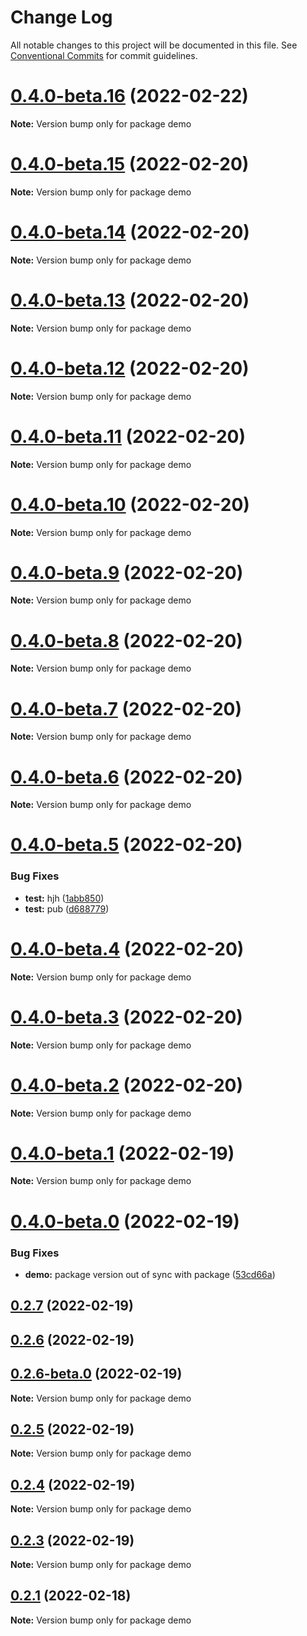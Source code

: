 # Change Log

All notable changes to this project will be documented in this file.
See [Conventional Commits](https://conventionalcommits.org) for commit guidelines.


# [0.4.0-beta.16](https://github.com/smerth/template-gatsby-theme/compare/v0.4.0-beta.15...v0.4.0-beta.16) (2022-02-22)


**Note:** Version bump only for package demo





# [0.4.0-beta.15](https://github.com/smerth/template-gatsby-theme/compare/v0.4.0-beta.14...v0.4.0-beta.15) (2022-02-20)

**Note:** Version bump only for package demo





# [0.4.0-beta.14](https://github.com/smerth/template-gatsby-theme/compare/v0.4.0-beta.13...v0.4.0-beta.14) (2022-02-20)

**Note:** Version bump only for package demo





# [0.4.0-beta.13](https://github.com/smerth/template-gatsby-theme/compare/v0.4.0-beta.12...v0.4.0-beta.13) (2022-02-20)

**Note:** Version bump only for package demo





# [0.4.0-beta.12](https://github.com/smerth/template-gatsby-theme/compare/v0.4.0-beta.11...v0.4.0-beta.12) (2022-02-20)

**Note:** Version bump only for package demo





# [0.4.0-beta.11](https://github.com/smerth/template-gatsby-theme/compare/v0.4.0-beta.10...v0.4.0-beta.11) (2022-02-20)

**Note:** Version bump only for package demo





# [0.4.0-beta.10](https://github.com/smerth/template-gatsby-theme/compare/v0.4.0-beta.9...v0.4.0-beta.10) (2022-02-20)

**Note:** Version bump only for package demo





# [0.4.0-beta.9](https://github.com/smerth/template-gatsby-theme/compare/v0.4.0-beta.8...v0.4.0-beta.9) (2022-02-20)

**Note:** Version bump only for package demo





# [0.4.0-beta.8](https://github.com/smerth/template-gatsby-theme/compare/v0.4.0-beta.7...v0.4.0-beta.8) (2022-02-20)

**Note:** Version bump only for package demo





# [0.4.0-beta.7](https://github.com/smerth/template-gatsby-theme/compare/v0.4.0-beta.6...v0.4.0-beta.7) (2022-02-20)

**Note:** Version bump only for package demo





# [0.4.0-beta.6](https://github.com/smerth/template-gatsby-theme/compare/v0.4.0-beta.5...v0.4.0-beta.6) (2022-02-20)

**Note:** Version bump only for package demo





# [0.4.0-beta.5](https://github.com/smerth/template-gatsby-theme/compare/v0.4.0-beta.4...v0.4.0-beta.5) (2022-02-20)


### Bug Fixes

* **test:** hjh ([1abb850](https://github.com/smerth/template-gatsby-theme/commit/1abb85098249a9a3fdde45359534ac6362074926))
* **test:** pub ([d688779](https://github.com/smerth/template-gatsby-theme/commit/d6887793dc8250e20ed63ad22987d6fcfe2c60d1))





# [0.4.0-beta.4](https://github.com/smerth/template-gatsby-theme/compare/v0.4.0-beta.3...v0.4.0-beta.4) (2022-02-20)

**Note:** Version bump only for package demo





# [0.4.0-beta.3](https://github.com/smerth/template-gatsby-theme/compare/v0.4.0-beta.2...v0.4.0-beta.3) (2022-02-20)

**Note:** Version bump only for package demo





# [0.4.0-beta.2](https://github.com/smerth/template-gatsby-theme/compare/v0.4.0-beta.1...v0.4.0-beta.2) (2022-02-20)

**Note:** Version bump only for package demo





# [0.4.0-beta.1](https://github.com/smerth/template-gatsby-theme/compare/v0.4.0-beta.0...v0.4.0-beta.1) (2022-02-19)

**Note:** Version bump only for package demo





# [0.4.0-beta.0](https://github.com/smerth/template-gatsby-theme/compare/v0.2.6-beta.0...v0.4.0-beta.0) (2022-02-19)


### Bug Fixes

* **demo:** package version out of sync with package ([53cd66a](https://github.com/smerth/template-gatsby-theme/commit/53cd66a1b3d80308205f451a0c5c21c54801b007))



## [0.2.7](https://github.com/smerth/template-gatsby-theme/compare/v0.2.6...v0.2.7) (2022-02-19)



## [0.2.6](https://github.com/smerth/template-gatsby-theme/compare/v0.2.5...v0.2.6) (2022-02-19)






## [0.2.6-beta.0](https://github.com/smerth/template-gatsby-theme/compare/v0.2.5...v0.2.6-beta.0) (2022-02-19)


**Note:** Version bump only for package demo





## [0.2.5](https://github.com/smerth/template-gatsby-theme/compare/v0.3.2...v0.2.5) (2022-02-19)

**Note:** Version bump only for package demo





## [0.2.4](https://github.com/smerth/template-gatsby-theme/compare/v0.2.3...v0.2.4) (2022-02-19)

**Note:** Version bump only for package demo





## [0.2.3](https://github.com/smerth/template-gatsby-theme/compare/v0.2.2...v0.2.3) (2022-02-19)

**Note:** Version bump only for package demo





## [0.2.1](https://github.com/smerth/template-gatsby-theme/compare/v0.3.0...v0.2.1) (2022-02-18)

**Note:** Version bump only for package demo
